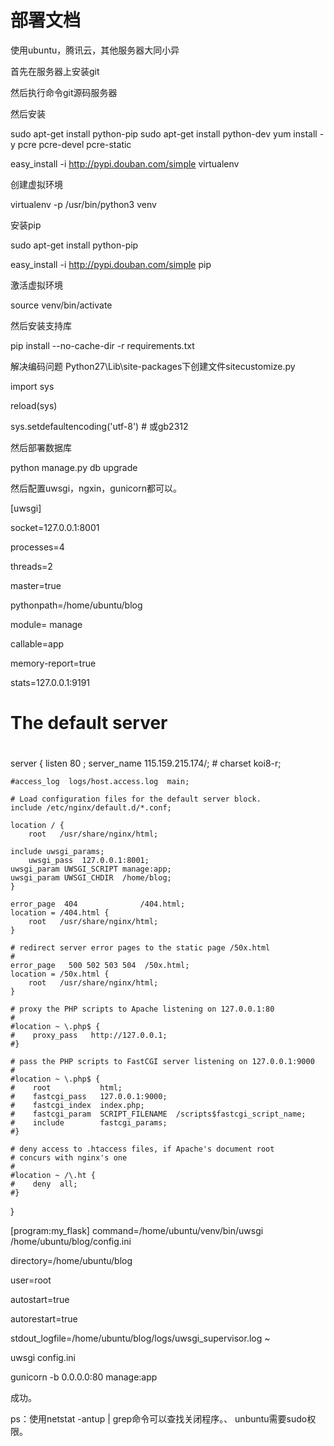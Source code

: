 
# 部署文档

使用ubuntu，腾讯云，其他服务器大同小异

首先在服务器上安装git

然后执行命令git源码服务器

然后安装

 sudo apt-get install python-pip
 sudo apt-get install python-dev
 yum install -y pcre pcre-devel pcre-static

easy_install -i http://pypi.douban.com/simple virtualenv

创建虚拟环境

 virtualenv -p /usr/bin/python3 venv

安装pip

 sudo apt-get install python-pip

easy_install -i http://pypi.douban.com/simple pip

激活虚拟环境

source venv/bin/activate

然后安装支持库

pip install --no-cache-dir -r requirements.txt

解决编码问题
Python27\Lib\site-packages下创建文件sitecustomize.py

import sys

reload(sys)

sys.setdefaultencoding('utf-8')   #  或gb2312

然后部署数据库

python manage.py db upgrade

然后配置uwsgi，ngxin，gunicorn都可以。

[uwsgi]

socket=127.0.0.1:8001

processes=4

threads=2

master=true

pythonpath=/home/ubuntu/blog

module= manage

callable=app

memory-report=true

stats=127.0.0.1:9191


#
# The default server
#
server {
    listen       80 ;
    server_name  115.159.215.174/;
    # charset koi8-r;

    #access_log  logs/host.access.log  main;

    # Load configuration files for the default server block.
    include /etc/nginx/default.d/*.conf;

    location / {
        root   /usr/share/nginx/html;
       
	include uwsgi_params;
        uwsgi_pass  127.0.0.1:8001;
	uwsgi_param UWSGI_SCRIPT manage:app;
	uwsgi_param UWSGI_CHDIR  /home/blog;
    }

    error_page  404              /404.html;
    location = /404.html {
        root   /usr/share/nginx/html;
    }

    # redirect server error pages to the static page /50x.html
    #
    error_page   500 502 503 504  /50x.html;
    location = /50x.html {
        root   /usr/share/nginx/html;
    }

    # proxy the PHP scripts to Apache listening on 127.0.0.1:80
    #
    #location ~ \.php$ {
    #    proxy_pass   http://127.0.0.1;
    #}

    # pass the PHP scripts to FastCGI server listening on 127.0.0.1:9000
    #
    #location ~ \.php$ {
    #    root           html;
    #    fastcgi_pass   127.0.0.1:9000;
    #    fastcgi_index  index.php;
    #    fastcgi_param  SCRIPT_FILENAME  /scripts$fastcgi_script_name;
    #    include        fastcgi_params;
    #}

    # deny access to .htaccess files, if Apache's document root
    # concurs with nginx's one
    #
    #location ~ /\.ht {
    #    deny  all;
    #}
}


[program:my_flask]
command=/home/ubuntu/venv/bin/uwsgi /home/ubuntu/blog/config.ini

directory=/home/ubuntu/blog


user=root

autostart=true

autorestart=true

stdout_logfile=/home/ubuntu/blog/logs/uwsgi_supervisor.log
~

uwsgi config.ini

gunicorn -b 0.0.0.0:80 manage:app

成功。

ps：使用netstat -antup | grep命令可以查找关闭程序。、
    unbuntu需要sudo权限。